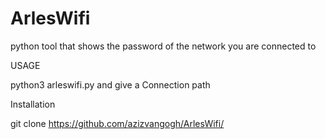 # ArlesWifi
python tool that shows the password of the network you are connected to


USAGE

python3 arleswifi.py and give a Connection path

Installation

git clone https://github.com/azizvangogh/ArlesWifi/

